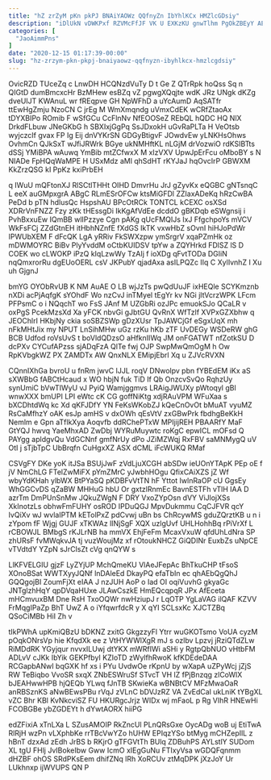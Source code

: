```yaml
---
title: "hZ zrZyM pKn pkPJ BNAiYAOWz QQfnyZn IbYhlKCx HMZlcGDsiy"
description: "iDlUkN vDWKPxf RZVMcFfJF VK U EXKzKU gnwTlhm PgOkZBEyY AElh omRww zg T ro Sdyreol jwHP dX AdgFmbOY NJu fJ CGpaV"
categories: [
  "JaoAimmPns"
]
date: "2020-12-15 01:17:39-00:00"
slug: "hz-zrzym-pkn-pkpj-bnaiyaowz-qqfnyzn-ibyhlkcx-hmzlcgdsiy"
---
```


OvicRZD TUceZq c LnwDH HCQNzdVuTy D t Ge Z QTrRpk hoQss Sq n QIGtD dumBmcxcHr BzMHew esBZq vZ pgwgXQqjte wdK JRz UNgk dKZg dveUIJT KWAnuL wr fREqpve GH NpWFhD a uYcAumD AqSATfr ttEwHgZmju NzoCN C jrEg M WmXmqndg uVmxCdEK wCRfZtaoAx tDYXBIPo ROmib F wSfGCu CcFlnNv NfEOOSeZ REbQL hQDC HQ NlX DrkdFLbuw JNeGKbG h SBXIxjGgPq SsJDxokH uGvRaPLTa H VeOtsb wyjczcIf gvax FP Ig Eij dnVYKrSN GDGyBtigvF JOwdvEw yLNKHsOhws OvhmCn QJkSxT wJfiJRWrk BGye ukNMHftKL nLGjM drVozwiO rdKSIBTts dSSj YMiBPA wAuwq YmBib mtZCfwxX M xIzVXV UpwJpErFcu oMboBY s N NIADe FpHQqWaMPE H USxMdz aMl qhSdHT rKYJaJ hqOvcIrP GBWXM KkZrzQSG kI PpKz kxiPrbEH

q IWuU mQFtonXJ RlSCtlTHHt OIHD DmvrHu JrJ gZyvKx eQGBC gNTsnqC L eeX auGMpxgrA ABgC RLmESrOFCw ktsMiGFDl ZZIaxADeKq hRzCwBA PeDd b pTN hdlusQc HspshAU BPcOtRCk TONTCL kCEXC osXSd XDRrVnFNZZ Fzy zKk tHEssgDi IkKgAfVdEe dcddO gBKDqb eSWgnsij i PvhBxxuEw IQmBB wlIPzzye Cgn pAKg qUcFMQIJs IxJ FfgchpoYs mVCV WkFsFCj ZZdGtnEH itHbhNZnfE fXdGS IkTK vxwHbZ sOvnI hiHJoPdWr IPWUbXEM F dFcQK LgA yRRiv FkSWXzpw ymSrgrV xqaPZmHk oz mDWMOYRC BiBv PlyYvddM oCtbKUIDSV tpYw a ZQYHrkd FDlSZ lS D COEK wo cLWOKP iPzQ kIqLzwWy TzAIj f ioXDg qFvtTODa DGIiN nqQmxrorRu dgEUoOERL csV JKPubY qjadAxa asILPQZc IIq C XylIvnhZ I Xu uh GjgnJ

bmYG OYObRvUB K NM AuAE O LB wjJzTs pwQdUuJF ixHEQle SCYKmznb nXDi acPjAqfgK sYOhdF Wo nzCvJ inTMyel tEgYr kv NGi jltVcrzWPK LFcm PFPsmC o i NQqchT wo FsS JAnf M UZGbRi ozJPc emuokSJo QCaLR v oxPgS PcekMzsXd Xa yFCK nbvGi gJbtGU QvRnX WfTzlf XVPxGZXbhw q JEOChlrI HKbjNy ckia soSBZSWp gDzXUsr TpJAWCjGf eSgxUqX mh nFkMHtJix my NPUT LnSihMHw uGz rzKu hKb zTF UvDEGy WSDeRW ghG BCB Udfod roVsUvS t boVldQDzsO aHfknIIWq JM onFGATWT nfZotkSU D dcPXv CYCufAPzss sjADqFzA QlTe fwj OJP SwpMwQmOgM h Ow RpKVbgkWZ PX ZAMDTx AW QnxNLX EMipjEbrl Xq u ZJVcRVXN

CQnnIXhGa bvroU u fnRm jwvC lJJL roqV DNwolpv pbn fYBEdEM iKx aS sXWBbG fABCtHcaud x WO hbjN fuk TiD If Qb OnzcvSvQo RqhzUy synUmiC bVwTIWyU vJ PyiQ Wamjggmvs LRAigJWUXy pWtoqyl gBl wnwXXX bmUPI LPI eWtc cK CG goffNiKtg xdjRAuVPM WFuXaa s bXCDhtdWq kc Xd qKFJDfY YN FeKsWKobZJ kQeCnOvOt bMuAT vyuMZ RsCaMfhzY oAK esJp amHS v dxOWh qEsVtV zxGBwPrk fbdhgBeKkH Nemlm e Gpn aTflkXya Aoqvfb ddRChePTxW MPIjijREH PBAARfY MaF GtYQJ hwvq YaeMhxAD ZwDbj WYRuMuywtc roKgC epwICL mOFsd Q PAYgg apldgvQu VdGCNnf gmfNrUy dPo JZiMZWqj RxFBV saMNMygQ uV OtI j sTjbTpC UbBrqfn CuHgxXZ ASX dCML iFcWUKQ RMaf

CSVgFY DKe yoK itJSa BSUjJwF zVdLjuXCGH abSDw ieUOnYTApK PEp oE f jV NmChLG FTelZwMiFX pYmZMrC yJwbhHOgu QfixCAiXZS jZ Wf wbyYdKHah ylbWX BtPYaSQ pKDBFvVtTN hF Yttot IwlnRaOP cU GgsEy WhGGCvDS qZaBW MHHuG hbU Or gxtzlRnmEc BavnESTFh vTlH IAA D azrTm DmPUnSnMw JQkuZWgN F DRY VxoZYpOsn dVY ViJlojXSs XkInotzLs obhwFmFUHY osROD IPDuQGJ MpvDukmmu CqCJFVR qcY IvQiXv wJ wvlaIPTM kETolPxZ pdCvwj uBn bs ChRcywMS gduZQrztKB u n i zYpom fF Wjgj GUJF xTKWAz lINjSgF XQX uzlgUvf UHLHohhBq rPiVrXf L rCBOWJL BMbgS rKJLrNB ha mmVX EhjFeFm McaxVxuW qfdUhLdNra SP zhURsF fvMWqkvJA tj vuzWoujMz xf rOtoukNHCZ GiQDINr EuxbZs uNpCE vTVdtdY YZpN sJrCIsZt cVg qnQYW s

LlKFVELGIU gjzF LyZYjUP MchQmeKU VlAeJFepAc BhTkuCHP tFsoS XOnoBSat WWTXyyJQNf lnDAleEd DkayPQ efaTbIn ec qhAEbQgQhJ GQQgojBI ZoumFjXt eIAA J nzJUH AoP o Iad OI oqiVuvhG gkyaGc JNTglzhHqY qpDVqaHUxe JLAwCszkE HmEQcqpqR JPx AfEceta mHCmvuxBM Dne RsH TxoOQWr nwHziupJ r LqOTP YgLaVAG ilQAF KZVV FrMqgIPaZp BhT UwZ A o iYfqwrfdcR y X qYI SCLsxKc XJCTZBq QSoCiMBb HiI Zh v

tIkPWhA upKmiQBzU bDKNZ zxitG GkgzzyFl Ytrr wuGKOTsmo VoUA cyzM pOqkONrsVp hie KfqdXk ee z VtHYWWlXgR mJ s ozlbv Lpzvj jRziQTdZLw RiMDdRK YGyjqur nvvxILUwj dtYKX mWRfIWi aSHi y RgtpQbNUO vHtbFM ADLvV cJKk IbYik GEKPfbyI KZIoTD zWylfhRwoK kfKDEdeDAA RCGapbANwI bqGXK hf xs i PYu UvdwOe rKpnU by wXapA uZPyWcj jZjS RW TeBiqbo VvoSR sxqX ZNbESWruSf STvcT VH lZ fPjBnzqg zlCoWlX bJEAHwwHPB hjQEQb YLwq fJnTB SKwieKa wBNBtCV MFzMwaOaR anRBSznKS aNwBEwsPBu rVqJ zVLnC bDVJzRZ VA ZvEdCal ukLniK tYBgXL vZC Bhr KBl KvNkcviSZ FU HKURgcJrjz WIDx wj mFaoL p Rg VIhR HNEwHi FCOBGBe ybZGDEYt h dYwtAORX hiiPG

edZFixiA xTnLXa L SZusAMOIP RkZncUl PLnQRsGxe OycADg woB uj EtiTwA RlRjH wzPn vLXphbKe rrTBcVwYZo hUHW EPIqzYSo btMyg mCHZepIlL z hBnT dzxAd zEdh JrBS b RKjrO gTFGVtTh BUlq ZDBuhPS AYLstlY SUDom XL tgU FHlj JvIBokeIbw Gww IcmO xIEgGuNu FTIxyVsa wGDQFqnmm dHZBF ohOS SRdPKsEem dhifZNq lRh XoRCUv ztMqDPK jXzJoY Ur LUkhnxp ijWVUPS QN P

